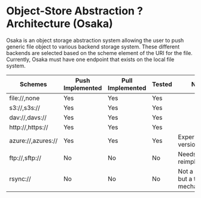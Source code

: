 Object-Store Abstraction ? Architecture (Osaka)
===============================================

Osaka is an object storage abstraction system allowing the user to push generic file object to various backend storage system. These different backends are selected based on the scheme element of the URI for the file.  Currently, Osaka must have one endpoint that exists on the local file system.

| Schemes | Push Implemented | Pull Implemented | Tested | Notes: |
| ------- | ---------------- | ---------------- |--------|---------------------------------|
| file://,none  | Yes | Yes | Yes | |
| s3://,s3s://  | Yes | Yes | Yes | |
| dav://,davs://  | Yes | Yes | Yes | |
| http://,https:// | Yes | Yes | Yes | |
| azure://,azures:// | Yes | Yes | Yes | Experimental version by NVG |
| ftp://,sftp:// | No | No | No | Needs reimplmentation |
| rsync:// | No | No |No | Not a backend, but a transfer mechanism |
